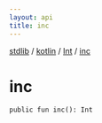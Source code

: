 ```yaml
---
layout: api
title: inc
---
```

[stdlib](../../index.html) / [kotlin](../index.html) / [Int](index.html) / [inc](inc.html)

# inc

```
public fun inc(): Int
```
